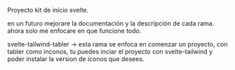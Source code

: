 Proyecto kit de inicio svelte.

en un futuro mejorare la documentación y la descripción de cada rama.
ahora solo me enfocare en que funcione todo.

svelte-tailwind-tabler -> esta rama se enfoca en comenzar un proyecto, con tabler como inconos, tu puedes inciar el proyecto con svelte-tailwind y poder instalar la version de iconos que desees.